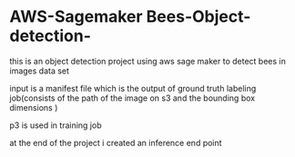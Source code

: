 # AWS-Sagemaker Bees-Object-detection-
this is an object detection project using aws sage maker to detect bees in images data set

input is a manifest file which is the output of ground truth labeling job(consists of the path of the image on  s3 and the bounding box dimensions )

p3 is used in training job 

at the end of the project i created an inference end point 
